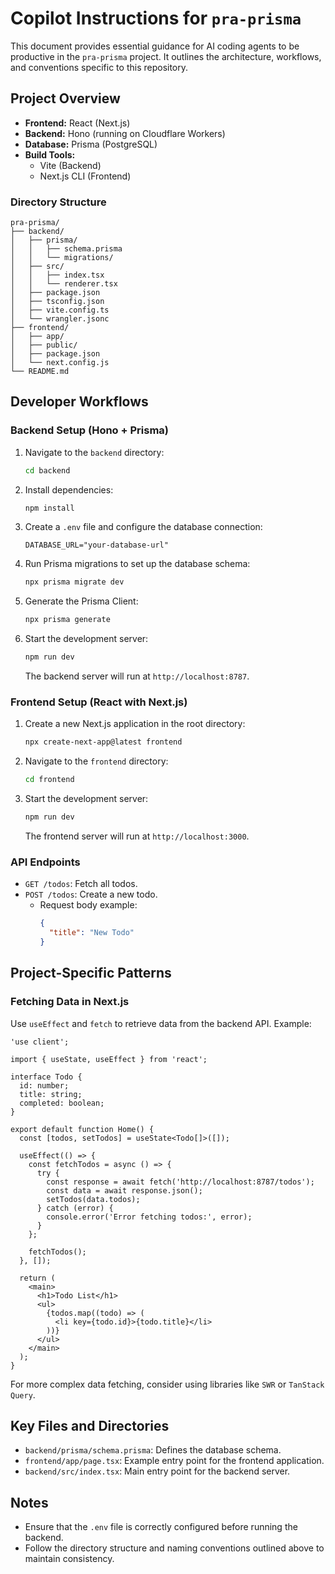 # Copilot Instructions for `pra-prisma`

This document provides essential guidance for AI coding agents to be productive in the `pra-prisma` project. It outlines the architecture, workflows, and conventions specific to this repository.

## Project Overview

- **Frontend:** React (Next.js)
- **Backend:** Hono (running on Cloudflare Workers)
- **Database:** Prisma (PostgreSQL)
- **Build Tools:**
  - Vite (Backend)
  - Next.js CLI (Frontend)

### Directory Structure

```
pra-prisma/
├── backend/
│   ├── prisma/
│   │   ├── schema.prisma
│   │   └── migrations/
│   ├── src/
│   │   ├── index.tsx
│   │   └── renderer.tsx
│   ├── package.json
│   ├── tsconfig.json
│   ├── vite.config.ts
│   └── wrangler.jsonc
├── frontend/
│   ├── app/
│   ├── public/
│   ├── package.json
│   └── next.config.js
└── README.md
```

## Developer Workflows

### Backend Setup (Hono + Prisma)

1. Navigate to the `backend` directory:
   ```bash
   cd backend
   ```

2. Install dependencies:
   ```bash
   npm install
   ```

3. Create a `.env` file and configure the database connection:
   ```env
   DATABASE_URL="your-database-url"
   ```

4. Run Prisma migrations to set up the database schema:
   ```bash
   npx prisma migrate dev
   ```

5. Generate the Prisma Client:
   ```bash
   npx prisma generate
   ```

6. Start the development server:
   ```bash
   npm run dev
   ```
   The backend server will run at `http://localhost:8787`.

### Frontend Setup (React with Next.js)

1. Create a new Next.js application in the root directory:
   ```bash
   npx create-next-app@latest frontend
   ```

2. Navigate to the `frontend` directory:
   ```bash
   cd frontend
   ```

3. Start the development server:
   ```bash
   npm run dev
   ```
   The frontend server will run at `http://localhost:3000`.

### API Endpoints

- `GET /todos`: Fetch all todos.
- `POST /todos`: Create a new todo.
  - Request body example:
    ```json
    {
      "title": "New Todo"
    }
    ```

## Project-Specific Patterns

### Fetching Data in Next.js

Use `useEffect` and `fetch` to retrieve data from the backend API. Example:

```tsx
'use client';

import { useState, useEffect } from 'react';

interface Todo {
  id: number;
  title: string;
  completed: boolean;
}

export default function Home() {
  const [todos, setTodos] = useState<Todo[]>([]);

  useEffect(() => {
    const fetchTodos = async () => {
      try {
        const response = await fetch('http://localhost:8787/todos');
        const data = await response.json();
        setTodos(data.todos);
      } catch (error) {
        console.error('Error fetching todos:', error);
      }
    };

    fetchTodos();
  }, []);

  return (
    <main>
      <h1>Todo List</h1>
      <ul>
        {todos.map((todo) => (
          <li key={todo.id}>{todo.title}</li>
        ))}
      </ul>
    </main>
  );
}
```

For more complex data fetching, consider using libraries like `SWR` or `TanStack Query`.

## Key Files and Directories

- `backend/prisma/schema.prisma`: Defines the database schema.
- `frontend/app/page.tsx`: Example entry point for the frontend application.
- `backend/src/index.tsx`: Main entry point for the backend server.

## Notes

- Ensure that the `.env` file is correctly configured before running the backend.
- Follow the directory structure and naming conventions outlined above to maintain consistency.
